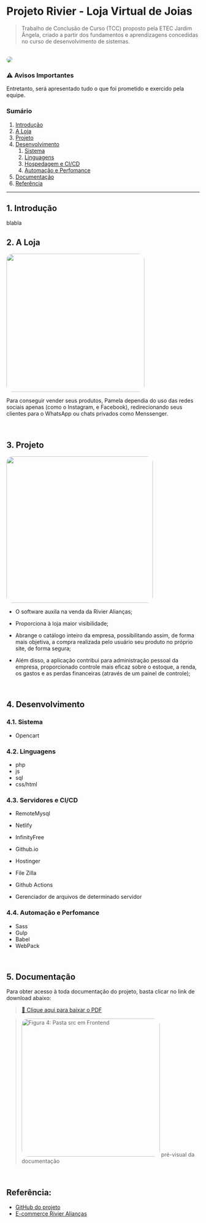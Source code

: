 # Projeto Rivier - Loja Virtual de Joias
> Trabalho de Conclusão de Curso (TCC) proposto pela ETEC Jardim Ângela, criado a partir dos fundamentos e aprendizagens concedidas no curso de desenvolvimento de sistemas.

<br/>

<image style="border-radius: 16px" src="https://user-images.githubusercontent.com/83969467/163599582-9bbe5a67-a8e3-4645-8aca-2b00b3a8d433.png" />


### :warning: Avisos Importantes




Entretanto, será apresentado tudo o que foi prometido e exercido pela equipe.

### Sumário

1. [Introdução](#1-Introdução)
2. [A Loja](#2-A-Loja)
3. [Projeto](#)
4. [Desenvolvimento](#)
   1. [Sistema](#)
   2. [Linguagens](#)
   3. [Hospedagem e CI/CD](#)
   4. [Automação e Perfomance](#)
5. [Documentação](#)
6. [Referência](#)

***

## 1. Introdução

blabla

## 2. A Loja


<image height="360px" style="border-radius:16px" src="https://user-images.githubusercontent.com/83969467/163585198-6e0d8067-0f97-498e-b68d-8c8986b03b98.png" />

<br/>

Para conseguir vender seus produtos, Pamela dependia do uso das redes sociais apenas (como o Instagram, e Facebook), redirecionando seus clientes para o WhatsApp ou chats privados como Menssenger. 

<br/>

## 3. Projeto

<image height="382px" style="border-radius:16px" src="https://user-images.githubusercontent.com/83969467/163588273-c698dd1f-5846-4ec7-bc03-e3b01969b5b7.png" />

- O software auxila na venda da Rivier Alianças;

- Proporciona à loja maior visibilidade;

- Abrange o catálogo inteiro da empresa, possibilitando assim, de forma mais objetiva, a compra realizada pelo usuário seu produto no próprio site, de forma segura; 

- Além disso, a aplicação contribui para administração pessoal da empresa, proporcionado controle mais eficaz sobre o estoque, a renda, os gastos e as perdas financeiras (através de um painel de controle);

<br/>

## 4. Desenvolvimento



### 4.1. Sistema

- Opencart

### 4.2. Linguagens

- php
- js
- sql
- css/html

### 4.3. Servidores e CI/CD

- RemoteMysql
- Netlify
- InfinityFree
- Github.io
- Hostinger

- File Zilla
- Github Actions
- Gerenciador de arquivos de determinado servidor


### 4.4. Automação e Perfomance

- Sass
- Gulp
- Babel
- WebPack

<br/>

## 5. Documentação

Para obter acesso à toda documentação do projeto, basta clicar no link de download abaixo:

> [:page_facing_up: Clique aqui para baixar o PDF](https://github.com/Sancruz-dev/ecommerce-tcc-etec/files/8496832/TCC.-.DOCUMENTACAO.-.GRUPO.1.-.3DSA.pdf)

> <image height="360px" style="border-radius:16px" src="https://user-images.githubusercontent.com/83969467/163594918-53caf93a-557d-4316-8986-b7f0675f7c5b.png" alt="Figura 4: Pasta src em Frontend" title="Pasta src" /> pré-visual da documentação

<br/>

## Referência:

- [GitHub do projeto](https://github.com/Rivier-Team/RivierAliancasOficial)
- [E-commerce Rivier Alianças](https://github.com/Rivier-Team/RivierAliancasOficial) 
